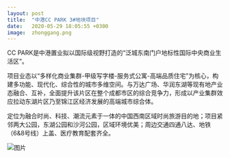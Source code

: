 ```yaml
---
layout: post
title:  "中港CC PARK 3#地块项目"
date:   2020-05-29 18:05:55 +0300
image:  zhonggang.png
---
```



CC PARK是中港置业拟以国际级视野打造的“泛城东南门户地标性国际中央商业生活区”。

项目业态以“多样化商业集群-甲级写字楼-服务式公寓-高端品质住宅”为核心，构建多功能、现代化、综合性的城市多维空间。与万达广场、华润东湖等现有地产业态融合、互补，全面提升该片区在整个成都市区的综合竞争力，形成以产业集群效应拉动东湖片区乃至锦江区经济发展的高端城市综合体。

定位为融合时尚、科技、潮流元素于一体的中国西南区域时尚旅游目的地；项目紧邻两大公园，东湖公园和沙河公园，区域环境优美；周边交通四通八达、地铁（6&8号线）上盖、医疗教育配套齐全。

![图片](/images/zhonggang/z.jpg)


